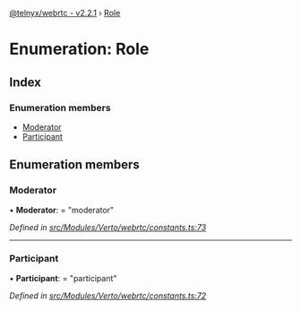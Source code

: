 [@telnyx/webrtc - v2.2.1](../README.md) › [Role](role.md)

# Enumeration: Role

## Index

### Enumeration members

* [Moderator](role.md#moderator)
* [Participant](role.md#participant)

## Enumeration members

###  Moderator

• **Moderator**: = "moderator"

*Defined in [src/Modules/Verto/webrtc/constants.ts:73](https://github.com/team-telnyx/webrtc/blob/8cdca06/packages/js/src/Modules/Verto/webrtc/constants.ts#L73)*

___

###  Participant

• **Participant**: = "participant"

*Defined in [src/Modules/Verto/webrtc/constants.ts:72](https://github.com/team-telnyx/webrtc/blob/8cdca06/packages/js/src/Modules/Verto/webrtc/constants.ts#L72)*
